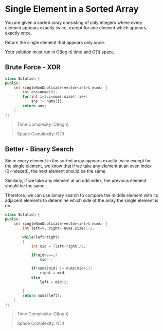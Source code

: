 # Single Element in a Sorted Array

You are given a sorted array consisting of only integers where every element appears exactly twice, except for one element which appears exactly once.

Return the single element that appears only once.

Your solution must run in O(log n) time and O(1) space.

## Brute Force - XOR

```cpp
class Solution {
public:
    int singleNonDuplicate(vector<int>& nums) {
        int ans=nums[0];
        for(int i=1;i<nums.size();i++)
            ans ^= nums[i];
        return ans;
    }
};
```

> Time Complexity: O(logn)
>
> Space Complexity: O(1)

## Better - Binary Search

Since every element in the sorted array appears exactly twice except for the single element, we know that if we take any element at an even index (0-indexed), the next element should be the same. 

Similarly, if we take any element at an odd index, the previous element should be the same. 

Therefore, we can use binary search to compare the middle element with its adjacent elements to determine which side of the array the single element is on.

```cpp
class Solution {
public:
    int singleNonDuplicate(vector<int>& nums) {
        int left=0, right= nums.size()-1;

        while(left<right)
        {
            int mid = (left+right)/2;

            if(mid%2==1)
                mid--;

            if(nums[mid] != nums[mid+1])
                right = mid;
            else
                left = mid+2;

        }
        return nums[left];
    }
};
```

> Time Complexity: O(logn)
>
> Space Complexity: O(1)